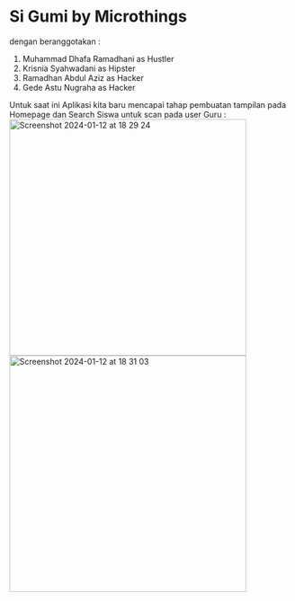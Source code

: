 # Si Gumi by Microthings
dengan beranggotakan :
1. Muhammad Dhafa Ramadhani as Hustler
2. Krisnia Syahwadani as Hipster
3. Ramadhan Abdul Aziz as Hacker
4. Gede Astu Nugraha as Hacker

Untuk saat ini Aplikasi kita baru mencapai tahap pembuatan tampilan pada Homepage dan Search Siswa untuk scan pada user Guru :
<img width="421" alt="Screenshot 2024-01-12 at 18 29 24" src="https://github.com/gedeastu/Si-Gumi-App/assets/105870383/fc624481-bd58-4c3f-85d8-195ac3a838f2">
<img width="421" alt="Screenshot 2024-01-12 at 18 31 03" src="https://github.com/gedeastu/Si-Gumi-App/assets/105870383/baad7935-3af9-4e92-bd22-18fd10508234">

